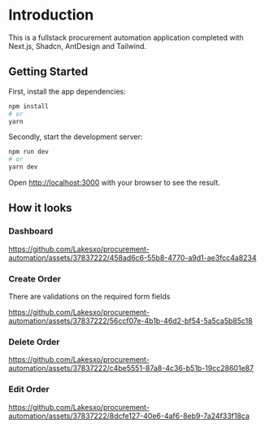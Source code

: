 # Introduction
This is a fullstack procurement automation application completed with Next.js, Shadcn, AntDesign and Tailwind.

## Getting Started

First, install the app dependencies:

```bash
npm install
# or
yarn
```

Secondly, start the development server:

```bash
npm run dev
# or
yarn dev
```


Open [http://localhost:3000](http://localhost:3000) with your browser to see the result.

## How it looks
### Dashboard

https://github.com/Lakesxo/procurement-automation/assets/37837222/458ad6c6-55b8-4770-a9d1-ae3fcc4a8234

### Create Order
There are validations on the required form fields

https://github.com/Lakesxo/procurement-automation/assets/37837222/56ccf07e-4b1b-46d2-bf54-5a5ca5b85c18

### Delete Order

https://github.com/Lakesxo/procurement-automation/assets/37837222/c4be5551-87a8-4c36-b51b-19cc28601e87

### Edit Order

https://github.com/Lakesxo/procurement-automation/assets/37837222/8dcfe127-40e6-4af6-8eb9-7a24f33f18ca

